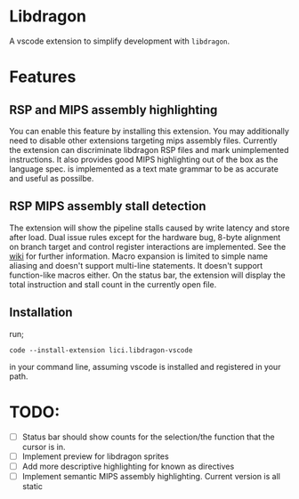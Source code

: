# Libdragon

A vscode extension to simplify development with `libdragon`.

# Features

## RSP and MIPS assembly highlighting

You can enable this feature by installing this extension. You may additionally need to disable other extensions targeting mips assembly files. Currently the extension can discriminate libdragon RSP files and mark unimplemented instructions. It also provides good MIPS highlighting out of the box as the language spec. is implemented as a text mate grammar to be as accurate and useful as possilbe.

## RSP MIPS assembly stall detection

The extension will show the pipeline stalls caused by write latency and store after load. Dual issue rules except for the hardware bug, 8-byte alignment on branch target and control register interactions are implemented. See the [wiki](https://n64brew.dev/wiki/Reality_Signal_Processor/CPU_Pipeline) for further information. Macro expansion is limited to simple name aliasing and doesn't support multi-line statements. It doesn't support function-like macros either. On the status bar, the extension will display the total instruction and stall count in the currently open file.

## Installation

run;

    code --install-extension lici.libdragon-vscode

in your command line, assuming vscode is installed and registered in your path.


# TODO:

- [ ] Status bar should show counts for the selection/the function that the cursor is in.
- [ ] Implement preview for libdragon sprites
- [ ] Add more descriptive highlighting for known as directives
- [ ] Implement semantic MIPS assembly highlighting. Current version is all static